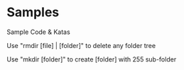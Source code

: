 # Samples
Sample Code &amp; Katas

Use "rmdir [file] | [folder]" to delete any folder tree

Use "mkdir [folder]" to create [folder] with 255 sub-folder
